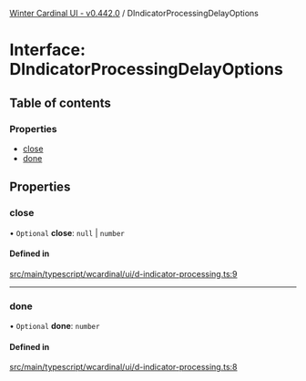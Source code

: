 [Winter Cardinal UI - v0.442.0](../index.md) / DIndicatorProcessingDelayOptions

# Interface: DIndicatorProcessingDelayOptions

## Table of contents

### Properties

- [close](DIndicatorProcessingDelayOptions.md#close)
- [done](DIndicatorProcessingDelayOptions.md#done)

## Properties

### close

• `Optional` **close**: ``null`` \| `number`

#### Defined in

[src/main/typescript/wcardinal/ui/d-indicator-processing.ts:9](https://github.com/winter-cardinal/winter-cardinal-ui/blob/v0.442.0/src/main/typescript/wcardinal/ui/d-indicator-processing.ts#L9)

___

### done

• `Optional` **done**: `number`

#### Defined in

[src/main/typescript/wcardinal/ui/d-indicator-processing.ts:8](https://github.com/winter-cardinal/winter-cardinal-ui/blob/v0.442.0/src/main/typescript/wcardinal/ui/d-indicator-processing.ts#L8)
